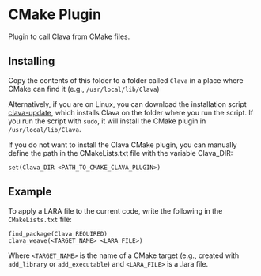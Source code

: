 # CMake Plugin

Plugin to call Clava from CMake files.

## Installing

Copy the contents of this folder to a folder called `Clava` in a place where CMake can find it (e.g., `/usr/local/lib/Clava`)

Alternatively, if you are on Linux, you can download the installation script [clava-update](https://raw.githubusercontent.com/specs-feup/clava/master/install/linux/clava-update), which installs Clava on the folder where you run the script. If you run the script with `sudo`, it will install the CMake plugin in `/usr/local/lib/Clava`. 


If you do not want to install the Clava CMake plugin, you can manually define the path in the CMakeLists.txt file with the variable Clava_DIR:

```
set(Clava_DIR <PATH_TO_CMAKE_CLAVA_PLUGIN>)
```

## Example

To apply a LARA file to the current code, write the following in the `CMakeLists.txt` file:

```
find_package(Clava REQUIRED)
clava_weave(<TARGET_NAME> <LARA_FILE>)  
```

Where `<TARGET_NAME>` is the name of a CMake target (e.g., created with `add_library` or `add_executable`) and `<LARA_FILE>` is a .lara file.
